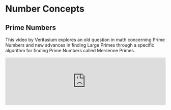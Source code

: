 # Number Concepts

## Prime Numbers

This video by Veritasium explores an old question in math concerning Prime Numbers and new advances in finding Large Primes through a specific algorithm for finding Prime Numbers called Mersenne Primes.

<iframe width=100% src="https://www.youtube.com/embed/Zrv1EDIqHkY?si=gXpS2NKuIfJer90u" title="YouTube video player" frameborder="0" allow="accelerometer; autoplay; clipboard-write; encrypted-media; gyroscope; picture-in-picture; web-share" allowfullscreen></iframe>



